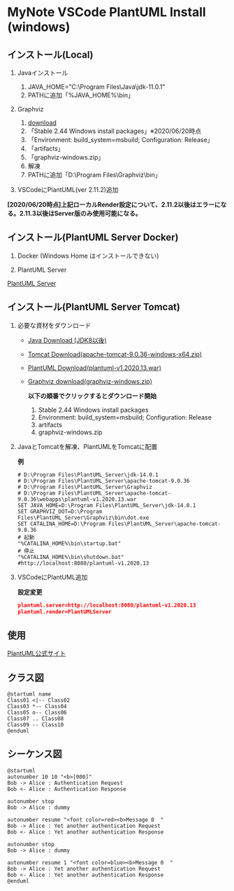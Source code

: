 # MyNote VSCode PlantUML Install (windows) #

## インストール(Local) ##

1. Javaインストール

   1. JAVA_HOME="C:\Program Files\Java\jdk-11.0.1"
   1. PATHに追加「%JAVA_HOME%\bin」

2. Graphviz

   1. [download](https://graphviz.org/download/)
   2. 「Stable 2.44 Windows install packages」※2020/06/20時点
   3. 「Environment: build_system=msbuild; Configuration: Release」
   4. 「artifacts」
   5. 「graphviz-windows.zip」
   6. 解凍
   7. PATHに追加「D:\Program Files\Graphviz\bin」

3. VSCodeにPlantUML(ver 2.11.2)追加

**[2020/06/20時点]上記ローカルRender設定について、2.11.2以後はエラーになる。2.11.3以後はServer版のみ使用可能になる。**

## インストール(PlantUML Server Docker) ##

1. Docker (Windows Home はインストールできない)

1. PlantUML Server

[PlantUML Server](https://github.com/plantuml/plantuml-server)

## インストール(PlantUML Server Tomcat) ##

1. 必要な資材をダウンロード

   * [Java Download (JDK8以後)](http://jdk.java.net/)

   * [Tomcat Download(apache-tomcat-9.0.36-windows-x64.zip)](https://tomcat.apache.org/download-90.cgi)

   * [PlantUML Download(plantuml-v1.2020.13.war)](https://github.com/plantuml/plantuml-server/releases)

   * [Graphviz download(graphviz-windows.zip)](https://graphviz.org/download/)

     **以下の順番でクリックするとダウンロード開始**
       1. Stable 2.44 Windows install packages
       1. Environment: build_system=msbuild; Configuration: Release
       1. artifacts
       1. graphviz-windows.zip

1. JavaとTomcatを解凍、PlantUMLをTomcatに配置

   **例**

   ~~~dosbatch
   # D:\Program Files\PlantUML_Server\jdk-14.0.1
   # D:\Program Files\PlantUML_Server\apache-tomcat-9.0.36
   # D:\Program Files\PlantUML_Server\Graphviz
   # D:\Program Files\PlantUML_Server\apache-tomcat-9.0.36\webapps\plantuml-v1.2020.13.war
   SET JAVA_HOME=D:\Program Files\PlantUML_Server\jdk-14.0.1
   SET GRAPHVIZ_DOT=D:\Program Files\PlantUML_Server\Graphviz\bin\dot.exe
   SET CATALINA_HOME=D:\Program Files\PlantUML_Server\apache-tomcat-9.0.36
   # 起動
   "%CATALINA_HOME%\bin\startup.bat"
   # 停止
   "%CATALINA_HOME%\bin\shutdown.bat"
   #http://localhost:8080/plantuml-v1.2020.13
   ~~~

1. VSCodeにPlantUML追加

   **設定変更**

   ~~~json
   plantuml.server=http://localhost:8080/plantuml-v1.2020.13
   plantuml.render=PlantUMLServer
   ~~~

## 使用 ##

[PlantUML公式サイト](https://plantuml.com/ja/)

## クラス図 ##

~~~plantuml
@startuml name
Class01 <|-- Class02
Class03 *-- Class04
Class05 o-- Class06
Class07 .. Class08
Class09 -- Class10
@enduml
~~~

## シーケンス図 ##

~~~plantuml
@startuml
autonumber 10 10 "<b>[000]"
Bob -> Alice : Authentication Request
Bob <- Alice : Authentication Response

autonumber stop
Bob -> Alice : dummy

autonumber resume "<font color=red><b>Message 0  "
Bob -> Alice : Yet another authentication Request
Bob <- Alice : Yet another authentication Response

autonumber stop
Bob -> Alice : dummy

autonumber resume 1 "<font color=blue><b>Message 0  "
Bob -> Alice : Yet another authentication Request
Bob <- Alice : Yet another authentication Response
@enduml
~~~
